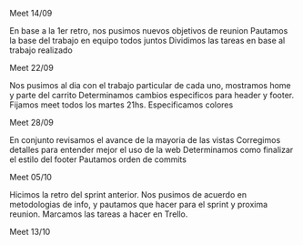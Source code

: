 Meet 14/09

En base a la 1er retro, nos pusimos nuevos objetivos de reunion
Pautamos la base del trabajo en equipo todos juntos
Dividimos las tareas en base al trabajo realizado

Meet 22/09

Nos pusimos al dia con el trabajo particular de cada uno, mostramos home y parte del carrito
Determinamos cambios especificos para header y footer.
Fijamos meet todos los martes 21hs.
Especificamos colores

Meet 28/09

En conjunto revisamos el avance de la mayoria de las vistas
Corregimos detalles para entender mejor el uso de la web
Determinamos como finalizar el estilo del footer
Pautamos orden de commits

Meet 05/10

Hicimos la retro del sprint anterior. Nos pusimos de acuerdo en metodologias de info, y pautamos que hacer para el sprint y proxima reunion. Marcamos las tareas a hacer en Trello.

Meet 13/10

